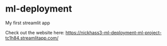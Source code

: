 # ml-deployment

My first streamlit app

Check out the website here: https://nickhass3-ml-deployment-ml-project-tc1h84.streamlitapp.com/
